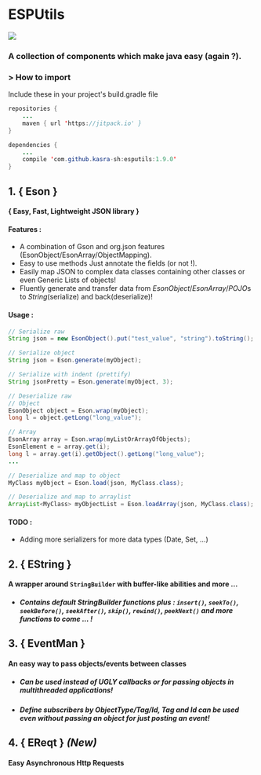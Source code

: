 # ESPUtils
[![](https://jitpack.io/v/kasra-sh/esputils.svg)](https://jitpack.io/#kasra-sh/esputils)
### A collection of components which make java easy (again ?).
### > How to import
Include these in your project's build.gradle file
```java
repositories {
	...
	maven { url 'https://jitpack.io' }
}
```
```java
dependencies {
	...
	compile 'com.github.kasra-sh:esputils:1.9.0'
}
```
####
## 1. { Eson }
#### { Easy, Fast, Lightweight JSON library }
#### Features :
 - A combination of Gson and org.json features (EsonObject/EsonArray/ObjectMapping).
 - Easy to use methods Just annotate the fields (or not !).
 - Easily map JSON to complex data classes containing other classes or even Generic Lists of objects!
 - Fluently generate and transfer data from *EsonObject*/*EsonArray*/*POJO*s to *String*(serialize) and back(deserialize)!
#### Usage :
```java
// Serialize raw
String json = new EsonObject().put("test_value", "string").toString();

// Serialize object
String json = Eson.generate(myObject);

// Serialize with indent (prettify)
String jsonPretty = Eson.generate(myObject, 3);

// Deserialize raw
// Object
EsonObject object = Eson.wrap(myObject);
long l = object.getLong("long_value");

// Array
EsonArray array = Eson.wrap(myListOrArrayOfObjects);
EsonElement e = array.get(i);
long l = array.get(i).getObject().getLong("long_value");
...

// Deserialize and map to object
MyClass myObject = Eson.load(json, MyClass.class);

// Deserialize and map to arraylist
ArrayList<MyClass> myObjectList = Eson.loadArray(json, MyClass.class);

```
#### TODO :
- Adding more serializers for more data types (Date, Set, ...)

## 2. { EString }
#### A wrapper around `StringBuilder` with buffer-like abilities and more ...
- ##### Contains default StringBuilder functions plus : `insert()`, `seekTo()`, `seekBefore()`, `seekAfter()`, `skip()`, `rewind()`, `peekNext()` and more functions to come ... !

## 3. { EventMan }
#### An easy way to pass objects/events between classes
 - ##### Can be used instead of *UGLY* callbacks or for passing objects in multithreaded applications!
 - ##### Define subscribers by ObjectType/Tag/Id, Tag and Id can be used even without passing an object for just posting an event!

## 4. { EReqt } *(New)*
#### Easy Asynchronous Http Requests